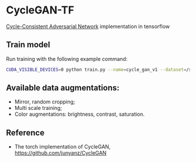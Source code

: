 # CycleGAN-TF
[Cycle-Consistent Adversarial Network](https://arxiv.org/pdf/1703.10593.pdf) implementation in tensorflow

## Train model
Run training with the following example command: 
```bash
CUDA_VISIBLE_DEVICES=0 python train.py --name=cycle_gan_v1 --dataset=/storage/dataset --tensorboard=storage/tensorboard/ --batch_size=1 --save_freq=1000 --crop_size=128 --scale_size=144 --test_size=128 --ngf=64 --ndf=64 --ks=7 --pool_size=50 --normalization=instance --max_epochs=100 --decay_after=50
```

## Available data augmentations:
 - Mirror, random cropping;
 - Multi scale training;
 - Color augmentations: brightness, contrast, saturation.

## Reference
- The torch implementation of CycleGAN, https://github.com/junyanz/CycleGAN
